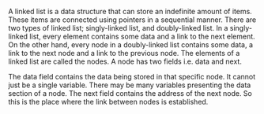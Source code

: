  A linked list is a data structure that can store an indefinite amount of items. These items are connected using pointers in a sequential manner.
There are two types of linked list; singly-linked list, and doubly-linked list. In a singly-linked list, every element contains some data and a link to the next element. On the other hand, every node in a doubly-linked list contains some data, a link to the next node and a link to the previous node.
The elements of a linked list are called the nodes. A node has two fields i.e. data and next. 

The data field contains the data being stored in that specific node. It cannot just be a single variable.
There may be many variables presenting the data section of a node. The next field contains the address of the next node. So this is the place where the link between nodes is established.
